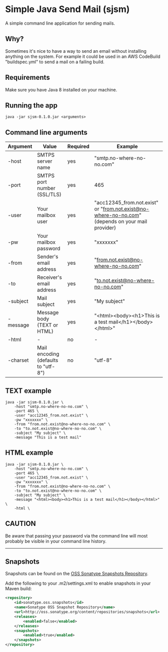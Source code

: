 # Simple Java Send Mail (sjsm)
A simple command line application for sending mails.

## Why?
Sometimes it's nice to have a way to send an email without installing anything on the system.
For example it could be used in an AWS CodeBuild "buildspec.yml" to send a mail on a failing build.

## Requirements
Make sure you have Java 8 installed on your machine.

## Running the app

	java -jar sjsm-0.1.0.jar <arguments>

## Command line arguments

| Argument | Value | Required | Example |
| -------- | ----- | -------- | ------- |
| -host | SMTPS server name | yes | "smtp.no-where-no-no.com" |
| -port | SMTPS port number (SSL/TLS) | yes | 465 |
| -user | Your mailbox user | yes | "acc12345_from.not.exist" or "from.not.exist@no-where-no-no.com" (depends on your mail provider) |
| -pw | Your mailbox password | yes | "xxxxxxx" |
| -from | Sender's email address | yes | "from.not.exist@no-where-no-no.com" |
| -to | Receiver's email address | yes | "to.not.exist@no-where-no-no.com" |
| -subject | Mail subject | yes | "My subject" |
| -message | Message body (TEXT or HTML) | yes | "&lt;html&gt;&lt;body&gt;&lt;h1&gt;This is a test mail&lt;/h1&gt;&lt;/body&gt;&lt;/html&gt;" |
| -html | - | no | - |
| -charset | Mail encoding (defaults to "utf-8") | no | "utf-8"  |

## TEXT example

	java -jar sjsm-0.1.0.jar \
		-host "smtp.no-where-no-no.com" \
		-port 465 \
		-user "acc12345_from.not.exist" \
		-pw "xxxxxxx" \
		-from "from.not.exist@no-where-no-no.com" \
		-to "to.not.exist@no-where-no-no.com" \
		-subject "My subject" \
		-message "This is a test mail"

## HTML example

	java -jar sjsm-0.1.0.jar \
		-host "smtp.no-where-no-no.com" \
		-port 465 \
		-user "acc12345_from.not.exist" \
		-pw "xxxxxxx" \
		-from "from.not.exist@no-where-no-no.com" \
		-to "to.not.exist@no-where-no-no.com" \
		-subject "My subject" \
		-message "<html><body><h1>This is a test mail</h1></body></html>" \
		-html \

## CAUTION
Be aware that passing your password via the command line will most probably be visible in your command line history.

* * *

## Snapshots

Snapshots can be found on the [OSS Sonatype Snapshots Repository](http://oss.sonatype.org/content/repositories/snapshots/org/fuin "Snapshot Repository"). 

Add the following to your .m2/settings.xml to enable snapshots in your Maven build:

```xml
<repository>
    <id>sonatype.oss.snapshots</id>
    <name>Sonatype OSS Snapshot Repository</name>
    <url>http://oss.sonatype.org/content/repositories/snapshots</url>
    <releases>
        <enabled>false</enabled>
    </releases>
    <snapshots>
        <enabled>true</enabled>
    </snapshots>
</repository>
```
